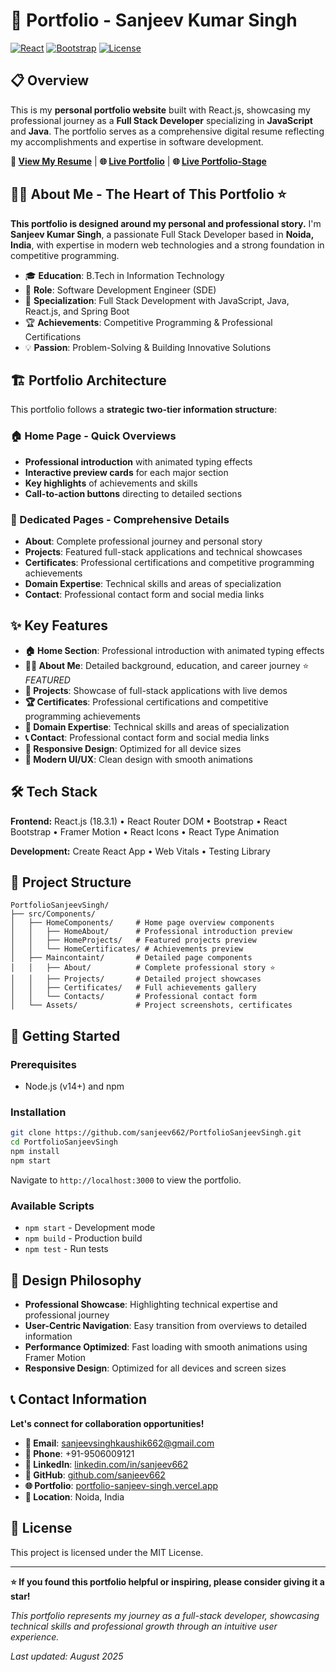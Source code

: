 # 🚀 Portfolio - Sanjeev Kumar Singh

[![React](https://img.shields.io/badge/React-18.3.1-blue.svg)](https://reactjs.org/)
[![Bootstrap](https://img.shields.io/badge/Bootstrap-5.3.2-purple.svg)](https://getbootstrap.com/)
[![License](https://img.shields.io/badge/License-MIT-green.svg)](LICENSE)

## 📋 Overview

This is my **personal portfolio website** built with React.js, showcasing my professional journey as a **Full Stack Developer** specializing in **JavaScript** and **Java**. The portfolio serves as a comprehensive digital resume reflecting my accomplishments and expertise in software development.

**🔗 [View My Resume](https://drive.google.com/file/d/your-resume-link/view)** | **🌐 [Live Portfolio](https://portfolio-sanjeev-singh.vercel.app/)** | **🌐 [Live Portfolio-Stage](https://portfolio-sanjeev-singh-stage.vercel.app/)**

## 👨‍💻 About Me - The Heart of This Portfolio ⭐

**This portfolio is designed around my personal and professional story.** I'm **Sanjeev Kumar Singh**, a passionate Full Stack Developer based in **Noida, India**, with expertise in modern web technologies and a strong foundation in competitive programming.

- 🎓 **Education**: B.Tech in Information Technology 
- 💼 **Role**: Software Development Engineer (SDE)
- 🌟 **Specialization**: Full Stack Development with JavaScript, Java, React.js, and Spring Boot
- 🏆 **Achievements**: Competitive Programming & Professional Certifications
- 💡 **Passion**: Problem-Solving & Building Innovative Solutions

## 🏗️ Portfolio Architecture

This portfolio follows a **strategic two-tier information structure**:

### 🏠 Home Page - Quick Overviews
- **Professional introduction** with animated typing effects
- **Interactive preview cards** for each major section
- **Key highlights** of achievements and skills
- **Call-to-action buttons** directing to detailed sections

### 📄 Dedicated Pages - Comprehensive Details
- **About**: Complete professional journey and personal story
- **Projects**: Featured full-stack applications and technical showcases
- **Certificates**: Professional certifications and competitive programming achievements
- **Domain Expertise**: Technical skills and areas of specialization
- **Contact**: Professional contact form and social media links

## ✨ Key Features

- **🏠 Home Section**: Professional introduction with animated typing effects
- **👨‍💻 About Me**: Detailed background, education, and career journey ⭐ *FEATURED*
- **💼 Projects**: Showcase of full-stack applications with live demos
- **🏆 Certificates**: Professional certifications and competitive programming achievements
- **🎯 Domain Expertise**: Technical skills and areas of specialization
- **📞 Contact**: Professional contact form and social media links
- **📱 Responsive Design**: Optimized for all device sizes
- **🎨 Modern UI/UX**: Clean design with smooth animations

## 🛠️ Tech Stack

**Frontend:** React.js (18.3.1) • React Router DOM • Bootstrap • React Bootstrap • Framer Motion • React Icons • React Type Animation

**Development:** Create React App • Web Vitals • Testing Library

## 📁 Project Structure

```
PortfolioSanjeevSingh/
├── src/Components/
│   ├── HomeComponents/     # Home page overview components
│   │   ├── HomeAbout/      # Professional introduction preview
│   │   ├── HomeProjects/   # Featured projects preview
│   │   └── HomeCertificates/ # Achievements preview
│   ├── Maincontaint/       # Detailed page components
│   │   ├── About/          # Complete professional story ⭐
│   │   ├── Projects/       # Detailed project showcases
│   │   ├── Certificates/   # Full achievements gallery
│   │   └── Contacts/       # Professional contact form
│   └── Assets/             # Project screenshots, certificates
```

## 🚀 Getting Started

### Prerequisites
- Node.js (v14+) and npm

### Installation
```bash
git clone https://github.com/sanjeev662/PortfolioSanjeevSingh.git
cd PortfolioSanjeevSingh
npm install
npm start
```

Navigate to `http://localhost:3000` to view the portfolio.

### Available Scripts
- `npm start` - Development mode
- `npm build` - Production build
- `npm test` - Run tests

## 🎯 Design Philosophy

- **Professional Showcase**: Highlighting technical expertise and professional journey
- **User-Centric Navigation**: Easy transition from overviews to detailed information
- **Performance Optimized**: Fast loading with smooth animations using Framer Motion
- **Responsive Design**: Optimized for all devices and screen sizes

## 📞 Contact Information

**Let's connect for collaboration opportunities!**

- **📧 Email**: [sanjeevsinghkaushik662@gmail.com](mailto:sanjeevsinghkaushik662@gmail.com)
- **📱 Phone**: +91-9506009121
- **💼 LinkedIn**: [linkedin.com/in/sanjeev662](https://www.linkedin.com/in/sanjeev662/)
- **🐙 GitHub**: [github.com/sanjeev662](https://github.com/sanjeev662)
- **🌐 Portfolio**: [portfolio-sanjeev-singh.vercel.app](https://portfolio-sanjeev-singh.vercel.app/)
- **📍 Location**: Noida, India

## 📄 License

This project is licensed under the MIT License.

---

**⭐ If you found this portfolio helpful or inspiring, please consider giving it a star!**

*This portfolio represents my journey as a full-stack developer, showcasing technical skills and professional growth through an intuitive user experience.*

*Last updated: August 2025*